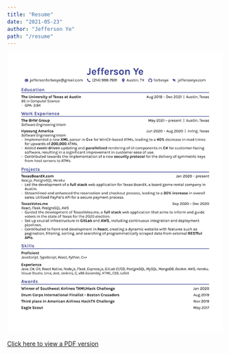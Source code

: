 ```yaml
---
title: "Resume"
date: "2021-05-23"
author: "Jefferson Ye"
path: "/resume"
---
```


![Resume](../images/JeffersonYeMay2021.jpg "Resume")

[Click here to view a PDF version](https://drive.google.com/file/d/1f51XPTjClhW0_RUMM8azQ8LN1w5BLoxQ/view?usp=sharing)
